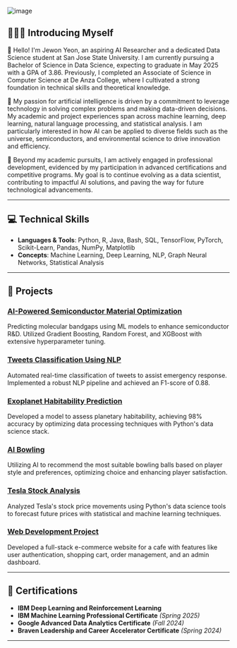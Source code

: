 ![image](https://github.com/user-attachments/assets/15025319-6d6d-4cad-b77d-60c2e5ee989f)


## 🙋🏻‍♀️ Introducing Myself

👋 Hello! I'm Jewon Yeon, an aspiring AI Researcher and a dedicated Data Science student at San Jose State University. I am currently pursuing a Bachelor of Science in Data Science, expecting to graduate in May 2025 with a GPA of 3.86. Previously, I completed an Associate of Science in Computer Science at De Anza College, where I cultivated a strong foundation in technical skills and theoretical knowledge.

🚀 My passion for artificial intelligence is driven by a commitment to leverage technology in solving complex problems and making data-driven decisions. My academic and project experiences span across machine learning, deep learning, natural language processing, and statistical analysis. I am particularly interested in how AI can be applied to diverse fields such as the universe, semiconductors, and environmental science to drive innovation and efficiency.

🌱 Beyond my academic pursuits, I am actively engaged in professional development, evidenced by my participation in advanced certifications and competitive programs. My goal is to continue evolving as a data scientist, contributing to impactful AI solutions, and paving the way for future technological advancements.

---

## 💻 Technical Skills

- **Languages & Tools**: Python, R, Java, Bash, SQL, TensorFlow, PyTorch, Scikit-Learn, Pandas, NumPy, Matplotlib
- **Concepts**: Machine Learning, Deep Learning, NLP, Graph Neural Networks, Statistical Analysis

---

## 🌟 Projects

### [AI-Powered Semiconductor Material Optimization](https://github.com/yeon971105/AI-Powered-Semiconductor-Material-Optimization)
Predicting molecular bandgaps using ML models to enhance semiconductor R&D. Utilized Gradient Boosting, Random Forest, and XGBoost with extensive hyperparameter tuning.

### [Tweets Classification Using NLP](https://github.com/yeon971105/Tweets-Classification-Using-NLP)
Automated real-time classification of tweets to assist emergency response. Implemented a robust NLP pipeline and achieved an F1-score of 0.88.

### [Exoplanet Habitability Prediction](https://github.com/yeon971105/Exoplanet-Habitability-Prediction)
Developed a model to assess planetary habitability, achieving 98% accuracy by optimizing data processing techniques with Python's data science stack.

### [AI Bowling](https://github.com/yeon971105/AI_Bowling)
Utilizing AI to recommend the most suitable bowling balls based on player style and preferences, optimizing choice and enhancing player satisfaction.

### [Tesla Stock Analysis](https://github.com/yeon971105/Tesla_Stock)
Analyzed Tesla's stock price movements using Python's data science tools to forecast future prices with statistical and machine learning techniques.

### [Web Development Project](https://github.com/ggmaddr/Ecommerce-SQL)
Developed a full-stack e-commerce website for a cafe with features like user authentication, shopping cart, order management, and an admin dashboard.

---

## 📜 Certifications

- **IBM Deep Learning and Reinforcement Learning**
- **IBM Machine Learning Professional Certificate** *(Spring 2025)*
- **Google Advanced Data Analytics Certificate** *(Fall 2024)*
- **Braven Leadership and Career Accelerator Certificate** *(Spring 2024)*

---

